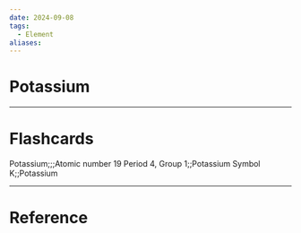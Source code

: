 ```yaml
---
date: 2024-09-08
tags:
  - Element
aliases:
---
```

# Potassium



---
# Flashcards
Potassium;;;Atomic number 19
Period 4, Group 1;;Potassium
Symbol K;;Potassium


---
# Reference
